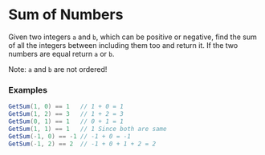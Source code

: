 # Sum of Numbers
Given two integers `a` and `b`, which can be positive or negative, find the sum of all the integers between including them too and return it. If the two numbers are equal return `a` or `b`.

Note: `a` and `b` are not ordered!

### Examples
```java
GetSum(1, 0) == 1   // 1 + 0 = 1
GetSum(1, 2) == 3   // 1 + 2 = 3
GetSum(0, 1) == 1   // 0 + 1 = 1
GetSum(1, 1) == 1   // 1 Since both are same
GetSum(-1, 0) == -1 // -1 + 0 = -1
GetSum(-1, 2) == 2  // -1 + 0 + 1 + 2 = 2
```